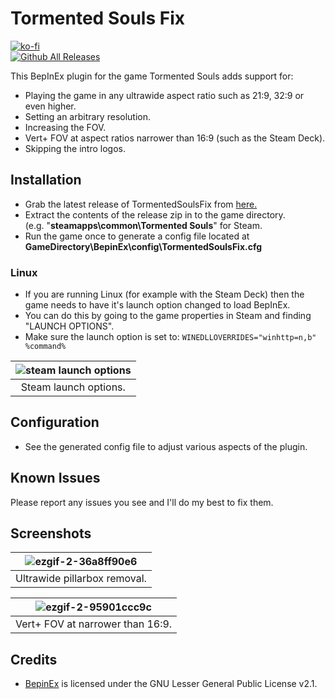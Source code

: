 # Tormented Souls Fix
[![ko-fi](https://ko-fi.com/img/githubbutton_sm.svg)](https://ko-fi.com/W7W01UAI9)</br>
[![Github All Releases](https://img.shields.io/github/downloads/Lyall/TormentedSoulsFix/total.svg)](https://github.com/Lyall/TormentedSoulsFix/releases)

This BepInEx plugin for the game Tormented Souls adds support for:
- Playing the game in any ultrawide aspect ratio such as 21:9, 32:9 or even higher.
- Setting an arbitrary resolution.
- Increasing the FOV.
- Vert+ FOV at aspect ratios narrower than 16:9 (such as the Steam Deck).
- Skipping the intro logos.

## Installation
- Grab the latest release of TormentedSoulsFix from [here.](https://github.com/Lyall/TormentedSoulsFix/releases)
- Extract the contents of the release zip in to the game directory.<br />(e.g. "**steamapps\common\Tormented Souls**" for Steam.
- Run the game once to generate a config file located at **GameDirectory\BepinEx\config\TormentedSoulsFix.cfg**

### Linux
- If you are running Linux (for example with the Steam Deck) then the game needs to have it's launch option changed to load BepInEx.
- You can do this by going to the game properties in Steam and finding "LAUNCH OPTIONS".
- Make sure the launch option is set to: ```WINEDLLOVERRIDES="winhttp=n,b" %command%```

| ![steam launch options](https://user-images.githubusercontent.com/695941/179568974-6697bfcf-b67d-441c-9707-88cd3c72a104.jpeg) |
|:--:|
| Steam launch options. |

## Configuration
- See the generated config file to adjust various aspects of the plugin.

## Known Issues
Please report any issues you see and I'll do my best to fix them.

## Screenshots
| ![ezgif-2-36a8ff90e6](https://user-images.githubusercontent.com/695941/183559690-e0c2dbbe-9c6e-4ab5-852a-fcd46723bf25.gif) |
|:--:|
| Ultrawide pillarbox removal. | 

| ![ezgif-2-95901ccc9c](https://user-images.githubusercontent.com/695941/183560702-573c9980-fb0c-4a01-99f0-0c95959e50ba.gif) |
|:--:|
| Vert+ FOV at narrower than 16:9. | 

## Credits
- [BepinEx](https://github.com/BepInEx/BepInEx) is licensed under the GNU Lesser General Public License v2.1.
